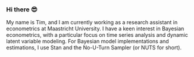 ### Hi there :sunglasses:
My name is Tim, and I am currently working as a research assistant in econometrics at Maastricht University. I have a keen interest in Bayesian econometrics, with a particular focus on time series analysis and dynamic latent variable modeling. For Bayesian model implementations and estimations, I use Stan and the No-U-Turn Sampler (or NUTS for short).


